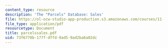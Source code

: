 ```yaml
---
content_type: resource
description: 'The "Parcels" Database: Sales'
file: https://ol-ocw-studio-app-production.s3.amazonaws.com/courses/11-521-spatial-database-management-and-advanced-geographic-information-systems-spring-2003/73f6770b177fdffd9ad59ad2ba6a02dc_parcelssales.pdf
file_type: application/pdf
resourcetype: Document
title: parcelssales.pdf
uid: 73f6770b-177f-dffd-9ad5-9ad2ba6a02dc
---
```

